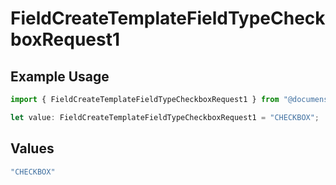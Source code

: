 # FieldCreateTemplateFieldTypeCheckboxRequest1

## Example Usage

```typescript
import { FieldCreateTemplateFieldTypeCheckboxRequest1 } from "@documenso/sdk-typescript/models/operations";

let value: FieldCreateTemplateFieldTypeCheckboxRequest1 = "CHECKBOX";
```

## Values

```typescript
"CHECKBOX"
```
